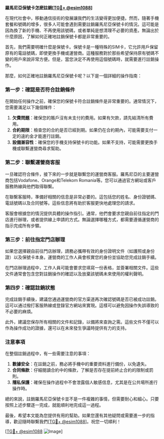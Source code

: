 **羅馬尼亞保號卡怎麽註銷[[TG💪+ @esim1088](https://t.me/s/esim1088)]**

在現代社會中，移動通信技術的發展讓我們的生活變得更加便捷。然而，隨著手機套餐和號碼的增多，很多人可能會遇到需要註銷羅馬尼亞保號卡的情況。這可能是因為換了新的手機、不再使用該號碼，或者單純是想清理不必要的資產。無論出於什麼原因，了解如何正確地註銷保號卡都是非常重要的。

首先，我們需要明確什麼是保號卡。保號卡是一種特殊的SIM卡，它允許用戶保留原有的電話號碼，即使更換手機或運營商。這種服務對於那些希望保持原有號碼不變的用戶來說非常方便。但是，當您決定不再使用這個號碼時，就需要進行註銷操作。

那麼，如何正確地註銷羅馬尼亞保號卡呢？以下是一個詳細的操作指南：

### 第一步：確認是否符合註銷條件

在開始任何操作之前，確保您的保號卡符合註銷條件是非常重要的。通常情況下，您需要滿足以下幾個條件：
1. **欠費問題**：確保您的賬戶沒有未支付的費用。如果有欠款，請先結清所有費用。
2. **合約期限**：檢查您的合約是否已經到期。如果仍在合約期內，可能需要支付一定的違約金才能進行註銷。
3. **設備兼容性**：確保您的手機支持保號卡的功能。如果不支持，可能需要更換手機或聯繫運營商尋求幫助。

### 第二步：聯繫運營商客服

一旦確認符合條件，接下來的一步就是聯繫您的運營商客服。羅馬尼亞的主要運營商包括Vodafone、Orange和Telekom Romania等。您可以通過官方網站或客戶服務熱線與他們取得聯繫。

在聯繫客服時，準備好相關的信息是非常必要的。這包括您的姓名、身份證號碼、電話號碼以及合同號等。這些信息將有助於客服更快地處理您的請求。

客服會根據您的情況提供具體的操作指引。通常，他們會要求您親自前往指定的門店進行辦理，或者提供線上申請的方式。無論選擇哪種方式，都需要遵循運營商的指示完成所有步驟。

### 第三步：前往指定門店辦理

如果您選擇親自前往門店辦理，請務必攜帶有效的身份證明文件（如護照或身份證）以及保號卡本身。運營商的工作人員會核實您的身份並協助您完成註銷手續。

在門店辦理過程中，工作人員可能會要求您填寫一份表格，並簽署相關文件。這些文件通常會包含您對註銷操作的確認以及放棄該號碼未來使用的權利聲明。

### 第四步：確認註銷狀態

完成註銷手續後，建議您通過運營商的官方渠道再次確認號碼是否已被成功註銷。這可以通过撥打客服熱線或登錄官方網站來實現。這樣可以避免因操作失誤導致的不必要的麻煩。

此外，建議您保存所有相關的文件和記錄，以備將來查詢之需。這些文件不僅可以作為操作成功的證據，還可以在未來發生爭議時提供有力的支持。

### 注意事項

在整個註銷過程中，有一些需要注意的事項：

1. **數據安全**：在註銷之前，務必將手機中的重要資料進行備份，以免遺失。
2. **合同條款**：仔細閱讀合約中的條款，了解是否存在提前終止合約的限制或罰則。
3. **隱私保護**：確保在操作過程中不會泄露個人敏感信息，尤其是在公共場所進行操作時。

總的來說，註銷羅馬尼亞保號卡並不是一件複雜的事情，但需要耐心和細心。只要按照上述步驟逐一完成，就能順利地完成這一過程。

最後，希望本文能為您提供有用的幫助。如果您還有其他疑問或需要進一步的指導，歡迎隨時聯繫我們[[TG💪+ @esim1088](https://t.me/s/esim1088)]。祝您一切順利！

[[TG💪+ @esim1088](https://t.me/s/esim1088) ![Image](https://i.postimg.cc/4NQfJmqS/Snipaste-2025-05-13-00-14-12.png)]